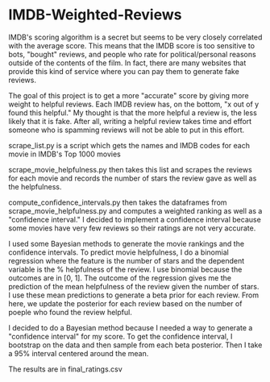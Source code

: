 # IMDB-Weighted-Reviews

IMDB's scoring algorithm is a secret but seems to be very closely correlated with the average score. This means that the IMDB score is too sensitive to bots, "bought" reviews, and people who rate for political/personal reasons outside of the contents of the film. In fact, there are many websites that provide this kind of service where you can pay them to generate fake reviews.

The goal of this project is to get a more "accurate" score by giving more weight to helpful reviews. Each IMDB review has, on the bottom, "x out of y found this helpful." My thought is that the more helpful a review is, the less likely that it is fake. After all, writing a helpful review takes time and effort someone who is spamming reviews will not be able to put in this effort.

scrape_list.py is a script which gets the names and IMDB codes for each movie in IMDB's Top 1000 movies

scrape_movie_helpfulness.py then takes this list and scrapes the reviews for each movie and records the number of stars the review gave as well as the helpfulness.

compute_confidence_intervals.py then takes the dataframes from scrape_movie_helpfulness.py and computes a weighted ranking as well as a "confidence interval." I decided to implement a confidence interval because some movies have very few reviews so their ratings are not very accurate.

I used some Bayesian methods to generate the movie rankings and the confidence intervals. To predict movie helpfulness, I do a binomial regression where the feature is the number of stars and the dependent variable is the % helpfulness of the review. I use binomial because the outcomes are in [0, 1]. The outcome of the regression gives me the prediction of the mean helpfulness of the review given the number of stars. I use these mean predictions to generate a beta prior for each review. From here, we update the posterior for each review based on the number of poeple who found the review helpful.

I decided to do a Bayesian method because I needed a way to generate a "confidence interval" for my score. To get the confidence interval, I bootstrap on the data and then sample from each beta posterior. Then I take a 95% interval centered around the mean. 

The results are in final_ratings.csv
